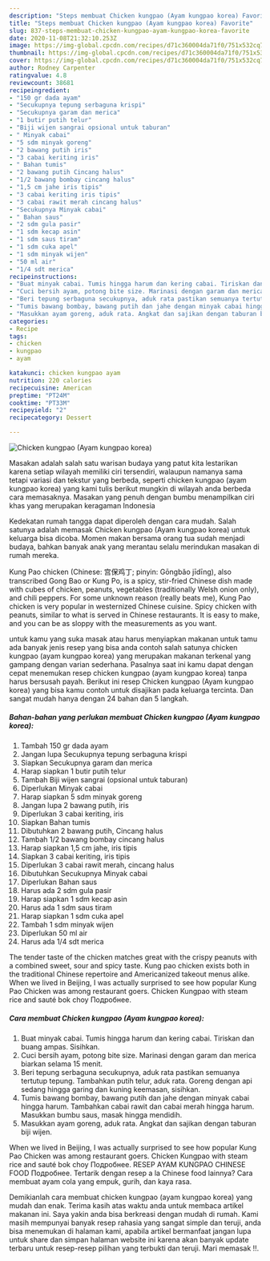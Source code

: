 ```yaml
---
description: "Steps membuat Chicken kungpao (Ayam kungpao korea) Favorite"
title: "Steps membuat Chicken kungpao (Ayam kungpao korea) Favorite"
slug: 837-steps-membuat-chicken-kungpao-ayam-kungpao-korea-favorite
date: 2020-11-08T21:32:10.253Z
image: https://img-global.cpcdn.com/recipes/d71c360004da71f0/751x532cq70/chicken-kungpao-ayam-kungpao-korea-foto-resep-utama.jpg
thumbnail: https://img-global.cpcdn.com/recipes/d71c360004da71f0/751x532cq70/chicken-kungpao-ayam-kungpao-korea-foto-resep-utama.jpg
cover: https://img-global.cpcdn.com/recipes/d71c360004da71f0/751x532cq70/chicken-kungpao-ayam-kungpao-korea-foto-resep-utama.jpg
author: Rodney Carpenter
ratingvalue: 4.8
reviewcount: 38681
recipeingredient:
- "150 gr dada ayam"
- "Secukupnya tepung serbaguna krispi"
- "Secukupnya garam dan merica"
- "1 butir putih telur"
- "Biji wijen sangrai opsional untuk taburan"
- " Minyak cabai"
- "5 sdm minyak goreng"
- "2 bawang putih iris"
- "3 cabai keriting iris"
- " Bahan tumis"
- "2 bawang putih Cincang halus"
- "1/2 bawang bombay cincang halus"
- "1,5 cm jahe iris tipis"
- "3 cabai keriting iris tipis"
- "3 cabai rawit merah cincang halus"
- "Secukupnya Minyak cabai"
- " Bahan saus"
- "2 sdm gula pasir"
- "1 sdm kecap asin"
- "1 sdm saus tiram"
- "1 sdm cuka apel"
- "1 sdm minyak wijen"
- "50 ml air"
- "1/4 sdt merica"
recipeinstructions:
- "Buat minyak cabai. Tumis hingga harum dan kering cabai. Tiriskan dan buang ampas. Sisihkan."
- "Cuci bersih ayam, potong bite size. Marinasi dengan garam dan merica biarkan selama 15 menit."
- "Beri tepung serbaguna secukupnya, aduk rata pastikan semuanya tertutup tepung. Tambahkan putih telur, aduk rata. Goreng dengan api sedang hingga garing dan kuning keemasan, sisihkan."
- "Tumis bawang bombay, bawang putih dan jahe dengan minyak cabai hingga harum. Tambahkan cabai rawit dan cabai merah hingga harum. Masukkan bumbu saus, masak hingga mendidih."
- "Masukkan ayam goreng, aduk rata. Angkat dan sajikan dengan taburan biji wijen."
categories:
- Recipe
tags:
- chicken
- kungpao
- ayam

katakunci: chicken kungpao ayam 
nutrition: 220 calories
recipecuisine: American
preptime: "PT24M"
cooktime: "PT33M"
recipeyield: "2"
recipecategory: Dessert

---
```



![Chicken kungpao (Ayam kungpao korea)](https://img-global.cpcdn.com/recipes/d71c360004da71f0/751x532cq70/chicken-kungpao-ayam-kungpao-korea-foto-resep-utama.jpg)

Masakan adalah salah satu warisan budaya yang patut kita lestarikan karena setiap wilayah memiliki ciri tersendiri, walaupun namanya sama tetapi variasi dan tekstur yang berbeda, seperti chicken kungpao (ayam kungpao korea) yang kami tulis berikut mungkin di wilayah anda berbeda cara memasaknya. Masakan yang penuh dengan bumbu menampilkan ciri khas yang merupakan keragaman Indonesia

Kedekatan rumah tangga dapat diperoleh dengan cara mudah. Salah satunya adalah memasak Chicken kungpao (Ayam kungpao korea) untuk keluarga bisa dicoba. Momen makan bersama orang tua sudah menjadi budaya, bahkan banyak anak yang merantau selalu merindukan masakan di rumah mereka.

Kung Pao chicken (Chinese: 宫保鸡丁; pinyin: Gōngbǎo jīdīng), also transcribed Gong Bao or Kung Po, is a spicy, stir-fried Chinese dish made with cubes of chicken, peanuts, vegetables (traditionally Welsh onion only), and chili peppers. For some unknown reason (really beats me), Kung Pao chicken is very popular in westernized Chinese cuisine. Spicy chicken with peanuts, similar to what is served in Chinese restaurants. It is easy to make, and you can be as sloppy with the measurements as you want.

untuk kamu yang suka masak atau harus menyiapkan makanan untuk tamu ada banyak jenis resep yang bisa anda contoh salah satunya chicken kungpao (ayam kungpao korea) yang merupakan makanan terkenal yang gampang dengan varian sederhana. Pasalnya saat ini kamu dapat dengan cepat menemukan resep chicken kungpao (ayam kungpao korea) tanpa harus bersusah payah.
Berikut ini resep Chicken kungpao (Ayam kungpao korea) yang bisa kamu contoh untuk disajikan pada keluarga tercinta. Dan sangat mudah hanya dengan 24 bahan dan 5 langkah.


<!--inarticleads1-->

##### Bahan-bahan yang perlukan membuat Chicken kungpao (Ayam kungpao korea):

1. Tambah 150 gr dada ayam
1. Jangan lupa Secukupnya tepung serbaguna krispi
1. Siapkan Secukupnya garam dan merica
1. Harap siapkan 1 butir putih telur
1. Tambah Biji wijen sangrai (opsional untuk taburan)
1. Diperlukan  Minyak cabai
1. Harap siapkan 5 sdm minyak goreng
1. Jangan lupa 2 bawang putih, iris
1. Diperlukan 3 cabai keriting, iris
1. Siapkan  Bahan tumis
1. Dibutuhkan 2 bawang putih, Cincang halus
1. Tambah 1/2 bawang bombay cincang halus
1. Harap siapkan 1,5 cm jahe, iris tipis
1. Siapkan 3 cabai keriting, iris tipis
1. Diperlukan 3 cabai rawit merah, cincang halus
1. Dibutuhkan Secukupnya Minyak cabai
1. Diperlukan  Bahan saus
1. Harus ada 2 sdm gula pasir
1. Harap siapkan 1 sdm kecap asin
1. Harus ada 1 sdm saus tiram
1. Harap siapkan 1 sdm cuka apel
1. Tambah 1 sdm minyak wijen
1. Diperlukan 50 ml air
1. Harus ada 1/4 sdt merica


The tender taste of the chicken matches great with the crispy peanuts with a combined sweet, sour and spicy taste. Kung pao chicken exists both in the traditional Chinese repertoire and Americanized takeout menus alike. When we lived in Beijing, I was actually surprised to see how popular Kung Pao Chicken was among restaurant goers. Chicken Kungpao with steam rice and sauté bok choy Подробнее. 

<!--inarticleads2-->

##### Cara membuat  Chicken kungpao (Ayam kungpao korea):

1. Buat minyak cabai. Tumis hingga harum dan kering cabai. Tiriskan dan buang ampas. Sisihkan.
1. Cuci bersih ayam, potong bite size. Marinasi dengan garam dan merica biarkan selama 15 menit.
1. Beri tepung serbaguna secukupnya, aduk rata pastikan semuanya tertutup tepung. Tambahkan putih telur, aduk rata. Goreng dengan api sedang hingga garing dan kuning keemasan, sisihkan.
1. Tumis bawang bombay, bawang putih dan jahe dengan minyak cabai hingga harum. Tambahkan cabai rawit dan cabai merah hingga harum. Masukkan bumbu saus, masak hingga mendidih.
1. Masukkan ayam goreng, aduk rata. Angkat dan sajikan dengan taburan biji wijen.


When we lived in Beijing, I was actually surprised to see how popular Kung Pao Chicken was among restaurant goers. Chicken Kungpao with steam rice and sauté bok choy Подробнее. RESEP AYAM KUNGPAO CHINESE FOOD Подробнее. Tertarik dengan resep a la Chinese food lainnya? Cara membuat ayam cola yang empuk, gurih, dan kaya rasa. 

Demikianlah cara membuat chicken kungpao (ayam kungpao korea) yang mudah dan enak. Terima kasih atas waktu anda untuk membaca artikel makanan ini. Saya yakin anda bisa berkreasi dengan mudah di rumah. Kami masih mempunyai banyak resep rahasia yang sangat simple dan teruji, anda bisa menemukan di halaman kami, apabila artikel bermanfaat jangan lupa untuk share dan simpan halaman website ini karena akan banyak update terbaru untuk resep-resep pilihan yang terbukti dan teruji. Mari memasak !!. 
